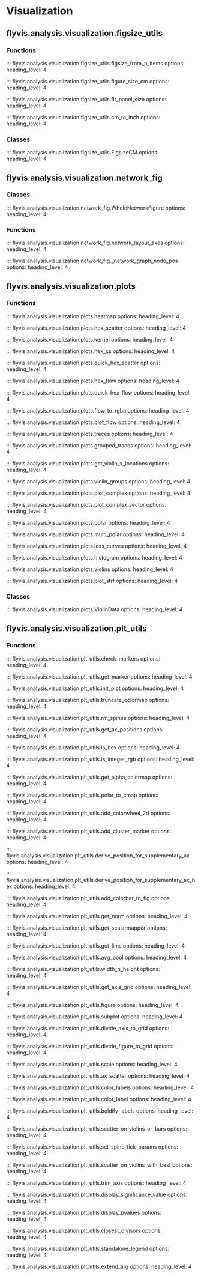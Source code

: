 # Visualization


## flyvis.analysis.visualization.figsize_utils


### Functions

::: flyvis.analysis.visualization.figsize_utils.figsize_from_n_items
    options:
      heading_level: 4

::: flyvis.analysis.visualization.figsize_utils.figure_size_cm
    options:
      heading_level: 4

::: flyvis.analysis.visualization.figsize_utils.fit_panel_size
    options:
      heading_level: 4

::: flyvis.analysis.visualization.figsize_utils.cm_to_inch
    options:
      heading_level: 4

### Classes

::: flyvis.analysis.visualization.figsize_utils.FigsizeCM
    options:
      heading_level: 4

## flyvis.analysis.visualization.network_fig


### Classes

::: flyvis.analysis.visualization.network_fig.WholeNetworkFigure
    options:
      heading_level: 4

### Functions

::: flyvis.analysis.visualization.network_fig.network_layout_axes
    options:
      heading_level: 4

::: flyvis.analysis.visualization.network_fig._network_graph_node_pos
    options:
      heading_level: 4

## flyvis.analysis.visualization.plots



### Functions

::: flyvis.analysis.visualization.plots.heatmap
    options:
      heading_level: 4

::: flyvis.analysis.visualization.plots.hex_scatter
    options:
      heading_level: 4

::: flyvis.analysis.visualization.plots.kernel
    options:
      heading_level: 4

::: flyvis.analysis.visualization.plots.hex_cs
    options:
      heading_level: 4

::: flyvis.analysis.visualization.plots.quick_hex_scatter
    options:
      heading_level: 4

::: flyvis.analysis.visualization.plots.hex_flow
    options:
      heading_level: 4

::: flyvis.analysis.visualization.plots.quick_hex_flow
    options:
      heading_level: 4

::: flyvis.analysis.visualization.plots.flow_to_rgba
    options:
      heading_level: 4

::: flyvis.analysis.visualization.plots.plot_flow
    options:
      heading_level: 4

::: flyvis.analysis.visualization.plots.traces
    options:
      heading_level: 4

::: flyvis.analysis.visualization.plots.grouped_traces
    options:
      heading_level: 4

::: flyvis.analysis.visualization.plots.get_violin_x_locations
    options:
      heading_level: 4

::: flyvis.analysis.visualization.plots.violin_groups
    options:
      heading_level: 4

::: flyvis.analysis.visualization.plots.plot_complex
    options:
      heading_level: 4

::: flyvis.analysis.visualization.plots.plot_complex_vector
    options:
      heading_level: 4

::: flyvis.analysis.visualization.plots.polar
    options:
      heading_level: 4

::: flyvis.analysis.visualization.plots.multi_polar
    options:
      heading_level: 4

::: flyvis.analysis.visualization.plots.loss_curves
    options:
      heading_level: 4

::: flyvis.analysis.visualization.plots.histogram
    options:
      heading_level: 4

::: flyvis.analysis.visualization.plots.violins
    options:
      heading_level: 4

::: flyvis.analysis.visualization.plots.plot_strf
    options:
      heading_level: 4

### Classes

::: flyvis.analysis.visualization.plots.ViolinData
    options:
      heading_level: 4

## flyvis.analysis.visualization.plt_utils


### Functions

::: flyvis.analysis.visualization.plt_utils.check_markers
    options:
      heading_level: 4

::: flyvis.analysis.visualization.plt_utils.get_marker
    options:
      heading_level: 4

::: flyvis.analysis.visualization.plt_utils.init_plot
    options:
      heading_level: 4

::: flyvis.analysis.visualization.plt_utils.truncate_colormap
    options:
      heading_level: 4

::: flyvis.analysis.visualization.plt_utils.rm_spines
    options:
      heading_level: 4

::: flyvis.analysis.visualization.plt_utils.get_ax_positions
    options:
      heading_level: 4

::: flyvis.analysis.visualization.plt_utils.is_hex
    options:
      heading_level: 4

::: flyvis.analysis.visualization.plt_utils.is_integer_rgb
    options:
      heading_level: 4

::: flyvis.analysis.visualization.plt_utils.get_alpha_colormap
    options:
      heading_level: 4

::: flyvis.analysis.visualization.plt_utils.polar_to_cmap
    options:
      heading_level: 4

::: flyvis.analysis.visualization.plt_utils.add_colorwheel_2d
    options:
      heading_level: 4

::: flyvis.analysis.visualization.plt_utils.add_cluster_marker
    options:
      heading_level: 4

::: flyvis.analysis.visualization.plt_utils.derive_position_for_supplementary_ax
    options:
      heading_level: 4

::: flyvis.analysis.visualization.plt_utils.derive_position_for_supplementary_ax_hex
    options:
      heading_level: 4

::: flyvis.analysis.visualization.plt_utils.add_colorbar_to_fig
    options:
      heading_level: 4

::: flyvis.analysis.visualization.plt_utils.get_norm
    options:
      heading_level: 4

::: flyvis.analysis.visualization.plt_utils.get_scalarmapper
    options:
      heading_level: 4

::: flyvis.analysis.visualization.plt_utils.get_lims
    options:
      heading_level: 4

::: flyvis.analysis.visualization.plt_utils.avg_pool
    options:
      heading_level: 4

::: flyvis.analysis.visualization.plt_utils.width_n_height
    options:
      heading_level: 4

::: flyvis.analysis.visualization.plt_utils.get_axis_grid
    options:
      heading_level: 4

::: flyvis.analysis.visualization.plt_utils.figure
    options:
      heading_level: 4

::: flyvis.analysis.visualization.plt_utils.subplot
    options:
      heading_level: 4

::: flyvis.analysis.visualization.plt_utils.divide_axis_to_grid
    options:
      heading_level: 4

::: flyvis.analysis.visualization.plt_utils.divide_figure_to_grid
    options:
      heading_level: 4

::: flyvis.analysis.visualization.plt_utils.scale
    options:
      heading_level: 4

::: flyvis.analysis.visualization.plt_utils.ax_scatter
    options:
      heading_level: 4

::: flyvis.analysis.visualization.plt_utils.color_labels
    options:
      heading_level: 4

::: flyvis.analysis.visualization.plt_utils.color_label
    options:
      heading_level: 4

::: flyvis.analysis.visualization.plt_utils.boldify_labels
    options:
      heading_level: 4

::: flyvis.analysis.visualization.plt_utils.scatter_on_violins_or_bars
    options:
      heading_level: 4

::: flyvis.analysis.visualization.plt_utils.set_spine_tick_params
    options:
      heading_level: 4

::: flyvis.analysis.visualization.plt_utils.scatter_on_violins_with_best
    options:
      heading_level: 4

::: flyvis.analysis.visualization.plt_utils.trim_axis
    options:
      heading_level: 4

::: flyvis.analysis.visualization.plt_utils.display_significance_value
    options:
      heading_level: 4

::: flyvis.analysis.visualization.plt_utils.display_pvalues
    options:
      heading_level: 4

::: flyvis.analysis.visualization.plt_utils.closest_divisors
    options:
      heading_level: 4

::: flyvis.analysis.visualization.plt_utils.standalone_legend
    options:
      heading_level: 4

::: flyvis.analysis.visualization.plt_utils.extend_arg
    options:
      heading_level: 4
